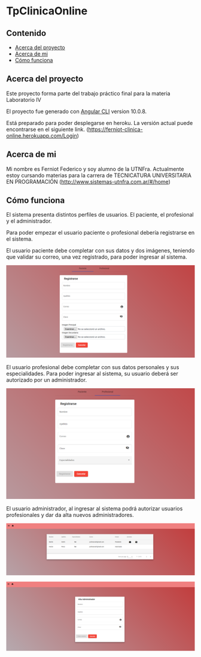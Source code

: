 # TpClinicaOnline

<!-- Contenido -->
## Contenido

* [Acerca del proyecto](#acerca-del-proyecto)
* [Acerca de mi](#acerca-de-mi)
* [Cómo funciona](#cómo-funciona)

## Acerca del proyecto

Este proyecto forma parte del trabajo práctico final para la materia Laboratorio IV

El proyecto fue generado con [Angular CLI](https://github.com/angular/angular-cli) version 10.0.8.

Está preparado para poder desplegarse en heroku. La versión actual puede encontrarse en el siguiente link. (https://ferniot-clinica-online.herokuapp.com/Login)


## Acerca de mi

Mi nombre es Ferniot Federico y soy alumno de la UTNFra. Actualmente estoy cursando materias para la carrera de TECNICATURA UNIVERSITARIA EN PROGRAMACIÓN
(http://www.sistemas-utnfra.com.ar/#/home)


## Cómo funciona

El sistema presenta distintos perfiles de usuarios. El paciente, el profesional y el administrador.

Para poder empezar el usuario paciente o profesional debería registrarse en el sistema.

El usuario paciente debe completar con sus datos y dos imágenes, teniendo que validar su correo, una vez registrado, para poder ingresar al sistema.

![registro1](https://github.com/federicoferniot/tp_clinica_online/blob/main/screenshots/registro1.png)

El usuario profesional debe completar con sus datos personales y sus especialidades. Para poder ingresar al sistema, su usuario deberá ser autorizado por un administrador.

![registro2](https://github.com/federicoferniot/tp_clinica_online/blob/main/screenshots/registro2.png)

El usuario administrador, al ingresar al sistema podrá autorizar usuarios profesionales y dar da alta nuevos administradores.

![autorizar](https://github.com/federicoferniot/tp_clinica_online/blob/main/screenshots/autorizar.png)

![adminalta](https://github.com/federicoferniot/tp_clinica_online/blob/main/screenshots/adminalta.png)